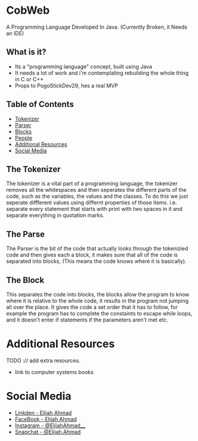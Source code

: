 # CobWeb
A Programming Language Developed In Java.    (Currently Broken, it Needs an IDE)

## What is it?
- Its a "programming language" concept, built using Java 
- It needs a lot of work and i'm contemplating rebuilding the whole thing in C or C++ 
- Props to PogoStickDev29, hes a real MVP 


## Table of Contents
* [Tokenizer](#the-tokenizer)
* [Parser](#the-parser)
* [Blocks](#the-block)
* [People](#people)
* [Additional Resources](#additional-resources)
* [Social Media](#social-media)

## The Tokenizer
The tokenizer is a vital part of a programming language, the tokenizer removes all the whitespaces and then seperates the different parts of the code, such as the variables, the values and the classes. To do this we just seperate diffferent values using differnt properties of those items. i.e. separate every statement that starts with print with two spaces in it and separate everything in quotation marks.  

## The Parse
The Parser is the bit of the code that actually looks through the tokenizied code and then gives each a block, it makes sure that all of the code is separated into blocks, (This means the code knows where it is basically). 


## The Block
This separates the code into blocks, the blocks allow the program to know where it is relative to the whole code, it results in the program not jumping all over the place. It gives the code a set order that it has to follow, for example the program has to complete the constaints to escape while loops, and it doesn't enter if statements if the parameters aren't met etc.


# Additional Resources
TODO :// add extra resources.
- link to computer systems books

# Social Media
- [Linkden - Elijah Ahmad](https://www.linkedin.com/in/elijah-ahmad-658a2b199/)
- [FaceBook - Elijah Ahmad](https://www.facebook.com/elijah.ahmad.71)
- [Instagram - @ElijahAhmad__](https://www.instagram.com/ElijahAhmad__)
- [Snapchat - @Elijah.Ahmad](https://www.snapchat.com/add/elijah.ahmad)
